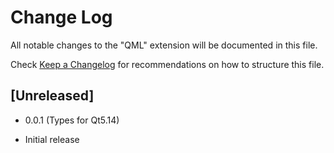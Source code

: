 # Change Log

All notable changes to the "QML" extension will be documented in this file.

Check [Keep a Changelog](http://keepachangelog.com/) for recommendations on how to structure this file.

## [Unreleased]

- 0.0.1 (Types for Qt5.14)

- Initial release
